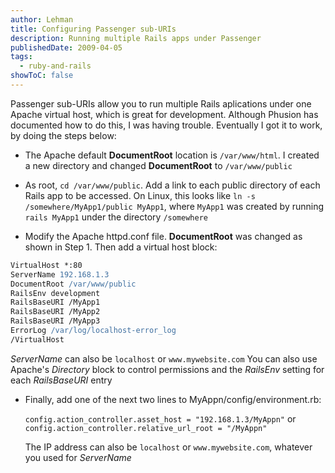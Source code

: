 ```yaml
---
author: Lehman
title: Configuring Passenger sub-URIs
description: Running multiple Rails apps under Passenger
publishedDate: 2009-04-05
tags:
  - ruby-and-rails
showToC: false
---
```


Passenger sub-URIs allow you to run multiple Rails aplications under one Apache virtual host, which is great for development. Although Phusion has documented how to do this, I was having trouble. Eventually I got it to work, by doing the steps below:

- The Apache default **DocumentRoot** location is `/var/www/html`. I created a new directory and changed **DocumentRoot** to `/var/www/public`

- As root, `cd /var/www/public`. Add a link to each public directory of each Rails app to be accessed. On Linux, this looks like `ln -s /somewhere/MyApp1/public MyApp1`, where `MyApp1` was created by running `rails MyApp1` under the directory `/somewhere`

- Modify the Apache httpd.conf file. **DocumentRoot** was changed as shown in Step 1. Then add a virtual host block:

```apache
VirtualHost *:80
ServerName 192.168.1.3
DocumentRoot /var/www/public
RailsEnv development
RailsBaseURI /MyApp1
RailsBaseURI /MyApp2
RailsBaseURI /MyApp3
ErrorLog /var/log/localhost-error_log
/VirtualHost
```

_ServerName_ can also be `localhost` or `www.mywebsite.com` You can also use Apache's _Directory_ block to control permissions and the _RailsEnv_ setting for each _RailsBaseURI_ entry

- Finally, add one of the next two lines to MyAppn/config/environment.rb:

  `config.action_controller.asset_host = "192.168.1.3/MyAppn"` or
  `config.action_controller.relative_url_root = "/MyAppn"`

  The IP address can also be `localhost` or `www.mywebsite.com`, whatever you used for _ServerName_
